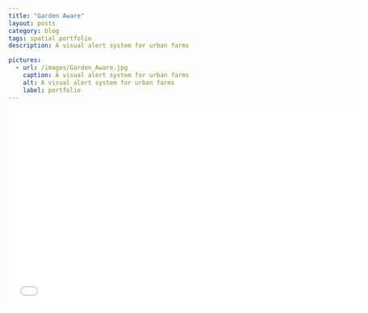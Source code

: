 ```yaml
---
title: "Garden Aware"
layout: posts
category: blog
tags: spatial portfolio
description: A visual alert system for urban farms

pictures:
  - url: /images/Garden_Aware.jpg
    caption: A visual alert system for urban farms
    alt: A visual alert system for urban farms
    label: portfolio
---
```

<p>
	<iframe src="//player.vimeo.com/video/90091918" width="700" height="393" frameborder="0" webkitallowfullscreen mozallowfullscreen allowfullscreen></iframe>
</p>
